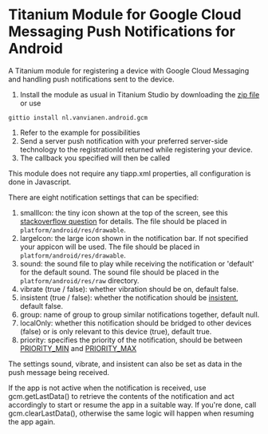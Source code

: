 # Titanium Module for Google Cloud Messaging Push Notifications for Android #

A Titanium module for registering a device with Google Cloud Messaging and handling push notifications sent to the device.

1. Install the module as usual in Titanium Studio by downloading the [zip file](https://github.com/morinel/gcmpush/releases/download/1.1/nl.vanvianen.android.gcm-android-1.1.zip) or use

```
gittio install nl.vanvianen.android.gcm
```

1. Refer to the example for possibilities
1. Send a server push notification with your preferred server-side technology to the registrationId returned while registering your device.
1. The callback you specified will then be called

This module does not require any tiapp.xml properties, all configuration is done in Javascript.

There are eight notification settings that can be specified:

1. smallIcon: the tiny icon shown at the top of the screen, see this [stackoverflow question](http://stackoverflow.com/questions/28387602/notification-bar-icon-turns-white-in-android-5-lollipop) for details. The file should be placed in ```platform/android/res/drawable```. 
1. largeIcon: the large icon shown in the notification bar. If not specified your appicon will be used. The file should be placed in ```platform/android/res/drawable```.
1. sound: the sound file to play while receiving the notification or 'default' for the default sound. The sound file should be placed in the ```platform/android/res/raw``` directory.
1. vibrate (true / false): whether vibration should be on, default false.
1. insistent (true / false): whether the notification should be [insistent](http://developer.android.com/reference/android/app/Notification.html#FLAG_INSISTENT), default false.
1. group: name of group to group similar notifications together, default null.
1. localOnly: whether this notification should be bridged to other devices (false) or is only relevant to this device (true), default true.
1. priority: specifies the priority of the notification, should be between [PRIORITY_MIN](http://developer.android.com/reference/android/support/v4/app/NotificationCompat.html#PRIORITY_MIN) and [PRIORITY_MAX](http://developer.android.com/reference/android/support/v4/app/NotificationCompat.html#PRIORITY_MAX)

The settings sound, vibrate, and insistent can also be set as data in the push message being received.

If the app is not active when the notification is received, use gcm.getLastData() to retrieve the contents of the notification and act accordingly to start or resume the app in a suitable way. If you're done, call gcm.clearLastData(), otherwise the same logic will happen when resuming the app again.